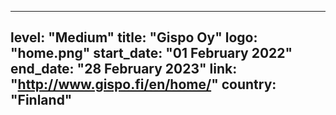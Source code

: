 
---
level: "Medium"
title: "Gispo Oy"
logo: "home.png"
start_date: "01 February 2022"
end_date: "28 February 2023"
link: "http://www.gispo.fi/en/home/"
country: "Finland"
---
